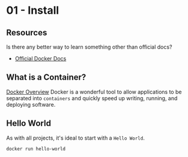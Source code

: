 # 01 - Install

## Resources 
Is there any better way to learn something other than official docs?
- [Official Docker Docs](https://docs.docker.com/engine/install/)


## What is a Container?
[Docker Overview](https://docs.docker.com/get-started/overview/)
Docker is a wonderful tool to allow applications to be separated into `containers` and quickly speed up writing, running, and deploying software.

## Hello World
As with all projects, it's ideal to start with a `Hello World`.

```docker run hello-world```

